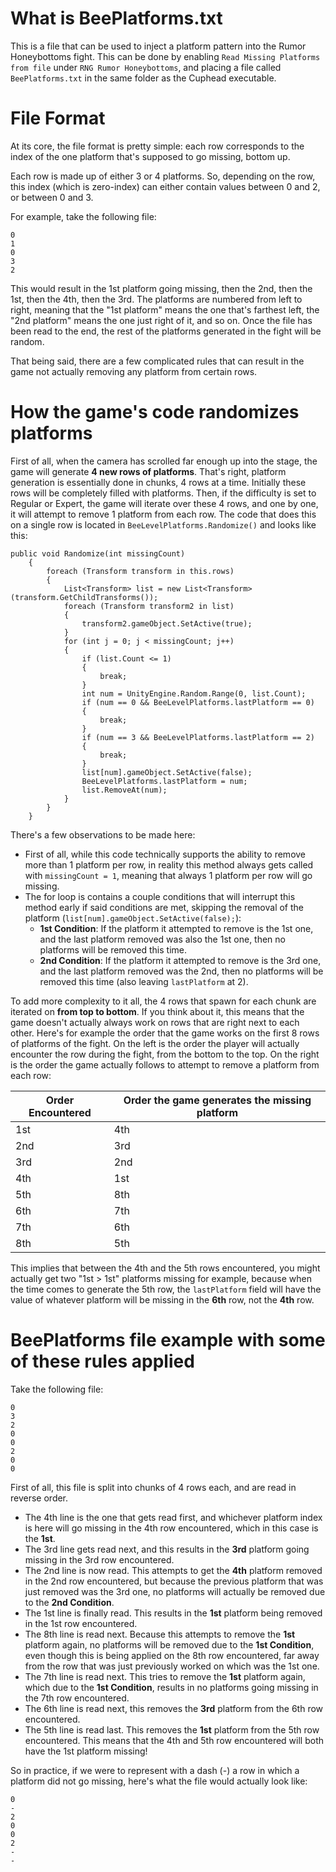 # What is BeePlatforms.txt
This is a file that can be used to inject a platform pattern into the Rumor Honeybottoms fight. This can be done by enabling `Read Missing Platforms from file` under `RNG Rumor Honeybottoms`, and placing a file called `BeePlatforms.txt` in the same folder as the Cuphead executable.

# File Format
At its core, the file format is pretty simple: each row corresponds to the index of the one platform that's supposed to go missing, bottom up.

Each row is made up of either 3 or 4 platforms. So, depending on the row, this index (which is zero-index) can either contain values between 0 and 2, or between 0 and 3.

For example, take the following file:
```
0
1
0
3
2
```

This would result in the 1st platform going missing, then the 2nd, then the 1st, then the 4th, then the 3rd.
The platforms are numbered from left to right, meaning that the "1st platform" means the one that's farthest left, the "2nd platform" means the one just right of it, and so on.
Once the file has been read to the end, the rest of the platforms generated in the fight will be random.

That being said, there are a few complicated rules that can result in the game not actually removing any platform from certain rows.

# How the game's code randomizes platforms

First of all, when the camera has scrolled far enough up into the stage, the game will generate **4 new rows of platforms**. That's right, platform generation is essentially done in chunks, 4 rows at a time.
Initially these rows will be completely filled with platforms.
Then, if the difficulty is set to Regular or Expert, the game will iterate over these 4 rows, and one by one, it will attempt to remove 1 platform from each row.
The code that does this on a single row is located in `BeeLevelPlatforms.Randomize()` and looks like this:

```
public void Randomize(int missingCount)
	{
		foreach (Transform transform in this.rows)
		{
			List<Transform> list = new List<Transform>(transform.GetChildTransforms());
			foreach (Transform transform2 in list)
			{
				transform2.gameObject.SetActive(true);
			}
			for (int j = 0; j < missingCount; j++)
			{
				if (list.Count <= 1)
				{
					break;
				}
				int num = UnityEngine.Random.Range(0, list.Count);
				if (num == 0 && BeeLevelPlatforms.lastPlatform == 0)
				{
					break;
				}
				if (num == 3 && BeeLevelPlatforms.lastPlatform == 2)
				{
					break;
				}
				list[num].gameObject.SetActive(false);
				BeeLevelPlatforms.lastPlatform = num;
				list.RemoveAt(num);
			}
		}
	}
```

There's a few observations to be made here:
* First of all, while this code technically supports the ability to remove more than 1 platform per row, in reality this method always gets called with `missingCount = 1`, meaning that always 1 platform per row will go missing.
* The for loop is contains a couple conditions that will interrupt this method early if said conditions are met, skipping the removal of the platform (`list[num].gameObject.SetActive(false);`):
  * **1st Condition**: If the platform it attempted to remove is the 1st one, and the last platform removed was also the 1st one, then no platforms will be removed this time.
  * **2nd Condition**: If the platform it attempted to remove is the 3rd one, and the last platform removed was the 2nd, then no platforms will be removed this time (also leaving `lastPlatform` at 2).

To add more complexity to it all, the 4 rows that spawn for each chunk are iterated on **from top to bottom**.
If you think about it, this means that the game doesn't actually always work on rows that are right next to each other. Here's for example the order that the game works on the first 8 rows of platforms of the fight. On the left is the order the player will actually encounter the row during the fight, from the bottom to the top. On the right is the order the game actually follows to attempt to remove a platform from each row:

| Order Encountered  | Order the game generates the missing platform |
| ------------------ | --------------------------------------------- |
| 1st                | 4th                                           |
| 2nd                | 3rd                                           |
| 3rd                | 2nd                                           |
| 4th                | 1st                                           |
| 5th                | 8th                                           |
| 6th                | 7th                                           |
| 7th                | 6th                                           |
| 8th                | 5th                                           |

This implies that between the 4th and the 5th rows encountered, you might actually get two "1st > 1st" platforms missing for example, because when the time comes to generate the 5th row, the `lastPlatform` field will have the value of whatever platform will be missing in the **6th** row, not the **4th** row.

# BeePlatforms file example with some of these rules applied

Take the following file:
```
0
3
2
0
0
2
0
0
```

First of all, this file is split into chunks of 4 rows each, and are read in reverse order.
* The 4th line is the one that gets read first, and whichever platform index is here will go missing in the 4th row encountered, which in this case is the **1st**.
* The 3rd line gets read next, and this results in the **3rd** platform going missing in the 3rd row encountered.
* The 2nd line is now read. This attempts to get the **4th** platform removed in the 2nd row encountered, but because the previous platform that was just removed was the 3rd one, no platforms will actually be removed due to the **2nd Condition**.
* The 1st line is finally read. This results in the **1st** platform being removed in the 1st row encountered.
* The 8th line is read next. Because this attempts to remove the **1st** platform again, no platforms will be removed due to the **1st Condition**, even though this is being applied on the 8th row encountered, far away from the row that was just previously worked on which was the 1st one.
* The 7th line is read next. This tries to remove the **1st** platform again, which due to the **1st Condition**, results in no platforms going missing in the 7th row encountered.
* The 6th line is read next, this removes the **3rd** platform from the 6th row encountered.
* The 5th line is read last. This removes the **1st** platform from the 5th row encountered. This means that the 4th and 5th row encountered will both have the 1st platform missing!

So in practice, if we were to represent with a dash (-) a row in which a platform did not go missing, here's what the file would actually look like:
```
0
-
2
0
0
2
-
-
```
